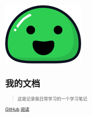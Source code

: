 ![logo](static/img/icon.svg)

# 我的文档

> 这是记录我日常学习的一个学习笔记

[GitHub](https://github.com/haoqihan)
[阅读](#首页)

